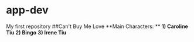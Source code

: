 # app-dev
My first repository
##Can't Buy Me Love
**Main Characters: **
**1) Caroline Tiu**
**2) Bingo**
**3) Irene Tiu**
